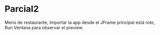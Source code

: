 # Parcial2
Menú de restaurante, Importar la app desde el JFrame principal está roto, Run Ventana para observar el preview. 

